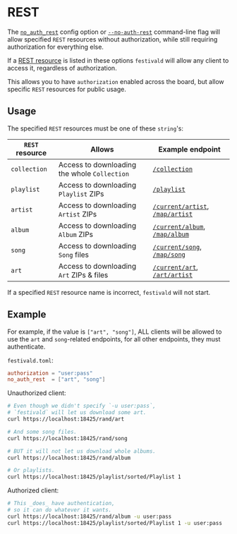 # REST
The [`no_auth_rest`](../config.md) config option or [`--no-auth-rest`](../command-line/command-line.md) command-line flag will allow specified `REST` resources without authorization, while still requiring authorization for everything else.

If a [REST resource](../rest/rest.md) is listed in these options `festivald` will allow any client to access it, regardless of authorization.

This allows you to have `authorization` enabled across the board, but allow specific `REST` resources for public usage.

## Usage
The specified `REST` resources must be one of these `string`'s:

| `REST` resource | Allows                                       | Example endpoint |
|-----------------|----------------------------------------------|------------------|
| `collection`    | Access to downloading the whole `Collection` | [`/collection`](../rest/collection.md)
| `playlist`      | Access to downloading `Playlist` ZIPs        | [`/playlist`](../rest/playlist.md)
| `artist`        | Access to downloading `Artist` ZIPs          | [`/current/artist`](../rest/current/artist.md), [`/map/artist`](../rest/map/artist.md)
| `album`         | Access to downloading `Album` ZIPs           | [`/current/album`](../rest/current/album.md), [`/map/album`](../rest/map/album.md)
| `song`          | Access to downloading `Song` files           | [`/current/song`](../rest/current/song.md), [`/map/song`](../rest/map/song.md)
| `art`           | Access to downloading `Art` ZIPs & files     | [`/current/art`](../rest/current/art.md), [`/art/artist`](../rest/art/artist.md)

If a specified `REST` resource name is incorrect, `festivald` will not start.

## Example
For example, if the value is `["art", "song"]`, ALL clients will be allowed to use the `art` and `song`-related endpoints, for all other endpoints, they must authenticate.

`festivald.toml`:
```toml
authorization = "user:pass"
no_auth_rest  = ["art", "song"]
```

Unauthorized client:
```bash
# Even though we didn't specify `-u user:pass`,
# `festivald` will let us download some art.
curl https://localhost:18425/rand/art

# And some song files.
curl https://localhost:18425/rand/song

# BUT it will not let us download whole albums.
curl https://localhost:18425/rand/album

# Or playlists.
curl https://localhost:18425/playlist/sorted/Playlist 1
```

Authorized client:
```bash
# This _does_ have authentication,
# so it can do whatever it wants.
curl https://localhost:18425/rand/album -u user:pass
curl https://localhost:18425/playlist/sorted/Playlist 1 -u user:pass
```
